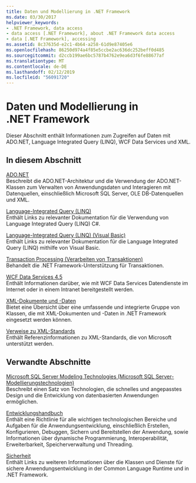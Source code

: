```yaml
---
title: Daten und Modellierung in .NET Framework
ms.date: 03/30/2017
helpviewer_keywords:
- .NET Framework, data access
- data access [.NET Framework], about .NET Framework data access
- data [.NET Framework], accessing
ms.assetid: 8c37635d-e2c1-4b64-a258-61d9e87405e6
ms.openlocfilehash: 86250d974a4f85e5ccbe2ac636dc252beff0d485
ms.sourcegitcommit: d2ccb199ae6bc5787b4762e9ea6d3f6fe88677af
ms.translationtype: MT
ms.contentlocale: de-DE
ms.lasthandoff: 02/12/2019
ms.locfileid: "56091720"
---
```

# <a name="data-and-modeling-in-the-net-framework"></a>Daten und Modellierung in .NET Framework
Dieser Abschnitt enthält Informationen zum Zugreifen auf Daten mit ADO.NET, Language Integrated Query (LINQ), WCF Data Services und XML.  
  
## <a name="in-this-section"></a>In diesem Abschnitt  
 [ADO.NET](../../../docs/framework/data/adonet/index.md)  
 Beschreibt die ADO.NET-Architektur und die Verwendung der ADO.NET-Klassen zum Verwalten von Anwendungsdaten und Interagieren mit Datenquellen, einschließlich Microsoft SQL Server, OLE DB-Datenquellen und XML.  
  
 [Language-Integrated Query (LINQ)](../../csharp/programming-guide/concepts/linq/index.md)  
 Enthält Links zu relevanter Dokumentation für die Verwendung von Language Integrated Query (LINQ) C#.  
  
 [Language-Integrated Query (LINQ) (Visual Basic)](../../visual-basic/programming-guide/concepts/linq/index.md)  
 Enthält Links zu relevanter Dokumentation für die Language Integrated Query (LINQ) mithilfe von Visual Basic.  
  
 [Transaction Processing (Verarbeiten von Transaktionen)](../../../docs/framework/data/transactions/index.md)  
 Behandelt die .NET Framework-Unterstützung für Transaktionen.  
  
 [WCF Data Services 4.5](../../../docs/framework/data/wcf/index.md)  
 Enthält Informationen darüber, wie mit WCF Data Services Datendienste im Internet oder in einem Intranet bereitgestellt werden.  
  
 [XML-Dokumente und -Daten](../../../docs/standard/data/xml/index.md)  
 Bietet eine Übersicht über eine umfassende und integrierte Gruppe von Klassen, die mit XML-Dokumenten und -Daten in .NET Framework eingesetzt werden können.  
  
 [Verweise zu XML-Standards](https://msdn.microsoft.com/library/79c78508-c9d0-423a-a00f-672e855de401)  
 Enthält Referenzinformationen zu XML-Standards, die von Microsoft unterstützt werden.  
  
## <a name="related-sections"></a>Verwandte Abschnitte  
 [Microsoft SQL Server Modeling Technologies (Microsoft SQL Server-Modellierungstechnologien)](https://go.microsoft.com/fwlink/?LinkId=193039)  
 Beschreibt einen Satz von Technologien, die schnelles und angepasstes Design und die Entwicklung von datenbasierten Anwendungen ermöglichen.  
  
 [Entwicklungshandbuch](../../../docs/framework/development-guide.md)  
 Enthält eine Richtlinie für alle wichtigen technologischen Bereiche und Aufgaben für die Anwendungsentwicklung, einschließlich Erstellen, Konfigurieren, Debuggen, Sichern und Bereitstellen der Anwendung, sowie Informationen über dynamische Programmierung, Interoperabilität, Erweiterbarkeit, Speicherverwaltung und Threading.  
  
 [Sicherheit](../../../docs/standard/security/index.md)  
 Enthält Links zu weiteren Informationen über die Klassen und Dienste für sichere Anwendungsentwicklung in der Common Language Runtime und in .NET Framework.
